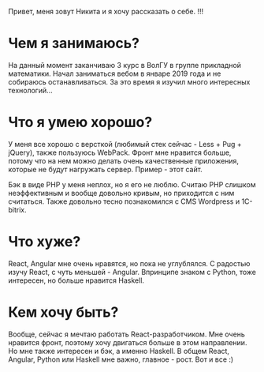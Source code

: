 Привет, меня зовут Никита и я хочу рассказать о себе. !!!

# Чем я занимаюсь?
На данный момент заканчиваю 3 курс в ВолГУ в группе прикладной математики. Начал заниматься вебом в январе 2019 года и не собираюсь останавливаться. За это время я изучил много интересных технологий…

# Что я умею хорошо?
У меня все хорошо с версткой (любимый стек сейчас - Less + Pug + jQuery), также пользуюсь WebPack. Фронт мне нравится больше, потому что на нем можно делать очень качественные приложения, которые не будут нагружать сервер. Пример - этот сайт.

Бэк в виде PHP у меня неплох, но я его не люблю. Считаю PHP слишком неэффективным и вообще довольно кривым, но приходится с ним считаться. Также довольно тесно познакомился с CMS Wordpress и 1C-bitrix.

# Что хуже?
React, Angular мне очень нравятся, но пока не углублялся. С радостью изучу React, с чуть меньшей - Angular. Впринципе знаком с Python, тоже интересен, но больше нравится Haskell.

# Кем хочу быть?
Вообще, сейчас я мечтаю работать React-разработчиком. Мне очень нравится фронт, поэтому хочу двигаться больше в этом направлении. Но мне также интересен и бэк, а именно Haskell. В общем React, Angular, Python или Haskell мне важно, главное - рост. Вот и все :)

